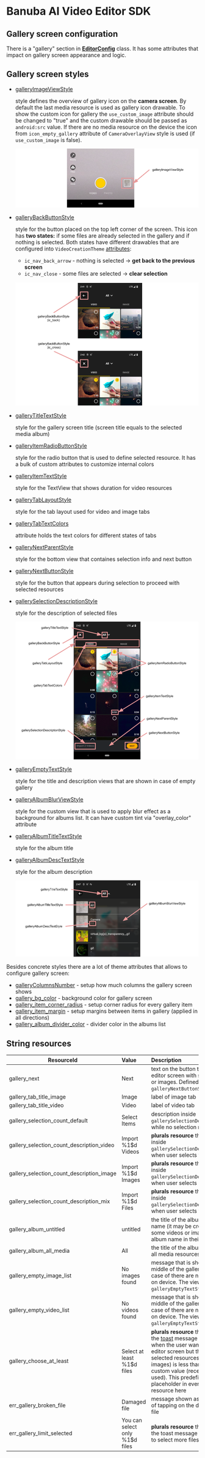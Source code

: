 # Banuba AI Video Editor SDK

## Gallery screen configuration

There is a "gallery" section in [**EditorConfig**](./config_videoeditor.md#gallery) class. It has some attributes that impact on gallery screen appearance and logic.

## Gallery screen styles

- [galleryImageViewStyle](../app/src/main/res/values/themes.xml#L108)

    style defines the overview of gallery icon on the **camera screen**. By default the last media resource is used as gallery icon drawable. To show the custom icon for gallery the `use_custom_image` attribute should be changed to "true" and the custom drawable should be passed as `android:src` value. If there are no media resource on the device the icon from `icon_empty_gallery` attribute of `CameraOverlayView` style is used (if `use_custom_image` is false). 

    ![img](screenshots/gallery4.png)

- [galleryBackButtonStyle](../app/src/main/res/values/themes.xml#L110)

    style for the button placed on the top left corner of the screen. This icon has **two states:** if some files are already selected in the gallery and if nothing is selected. Both states have different drawables that are configured into `VideoCreationTheme` [attributes](../app/src/main/res/values/themes.xml#L825):

    - `ic_nav_back_arrow` -  nothing is selected → **get back to the previous screen**
    - `ic_nav_close` - some files are selected → **clear selection**

    ![img](screenshots/gallery5.png)

- [galleryTitleTextStyle](../app/src/main/res/values/themes.xml#L109)

    style for the gallery screen title (screen title equals to the selected media album)

- [galleryItemRadioButtonStyle](../app/src/main/res/values/themes.xml#L115)

    style for the radio button that is used to define selected resource. It has a bulk of custom attributes to customize internal colors 
- [galleryItemTextStyle](../app/src/main/res/values/themes.xml#L116)

    style for the TextView that shows duration for video resources

- [galleryTabLayoutStyle](../app/src/main/res/values/themes.xml#L121)

    style for the tab layout used for video and image tabs 

- [galleryTabTextColors](../app/src/main/res/values/themes.xml#L122)

    attribute holds the text colors for different states of tabs

- [galleryNextParentStyle](../app/src/main/res/values/themes.xml#L111)

    style for the bottom view that containes selection info and next button

- [galleryNextButtonStyle](../app/src/main/res/values/themes.xml#L112)

    style for the button that appears during selection to proceed with selected resources

- [gallerySelectionDescriptionStyle](../app/src/main/res/values/themes.xml#L113)

    style for the description of selected files

    ![img](screenshots/gallery6.png)

- [galleryEmptyTextStyle](../app/src/main/res/values/themes.xml#L117)

    style for the title and description views that are shown in case of empty gallery
- [galleryAlbumBlurViewStyle](../app/src/main/res/values/themes.xml#L118)

    style for the custom view that is used to apply blur effect as a background for albums list. It can have custom tint via "overlay_color" attribute
- [galleryAlbumTitleTextStyle](../app/src/main/res/values/themes.xml#L119)

    style for the album title
- [galleryAlbumDescTextStyle](../app/src/main/res/values/themes.xml#L120)

    style for the album description

    ![img](screenshots/gallery7.png)

Besides concrete styles there are a lot of theme attributes that allows to configure gallery screen:
- [galleryColumnsNumber](../app/src/main/res/values/themes.xml#L124) - setup how much columns the gallery screen shows
- [gallery_bg_color](../app/src/main/res/values/themes.xml#L125) - background color for gallery screen
- [gallery_item_corner_radius](../app/src/main/res/values/themes.xml#L126) - setup corner radius for every gallery item
- [gallery_item_margin](../app/src/main/res/values/themes.xml#L127) - setup margins between items in gallery (applied in all directions)
- [gallery_album_divider_color](../app/src/main/res/values/themes.xml#L128) - divider color in the albums list

## String resources

| ResourceId        |      Value      |   Description |
| ------------- | :----------- | :------------- |
| gallery_next | Next | text on the button that opens the editor screen with selected videos or images. Defined in ```galleryNextButtonStyle```
| gallery_tab_title_image | Image | label of image tab
| gallery_tab_title_video | Video | label of video tab
| gallery_selection_count_default | Select Items | description inside ```gallerySelectionDecriptionStyle``` while no selection made
| gallery_selection_count_description_video | Import %1$d Videos | **plurals resource** that is used inside ```gallerySelectionDescriptionStyle``` when user selects video
| gallery_selection_count_description_image | Import %1$d Images | **plurals resource** that is used inside ```gallerySelectionDescriptionStyle``` when user selects image
| gallery_selection_count_description_mix | Import %1$d Files | **plurals resource** that is used inside ```gallerySelectionDescriptionStyle``` when user selects video or image
| gallery_album_untitled | untitled | the title of the album that has no name (it may be created in case of some videos or images has no album name in theirs meta data)
| gallery_album_all_media | All | the title of the album that contains all media resources
| gallery_empty_image_list | No images found | message that is shown in the middle of the gallery screen in case of there are no images found on device. The view is defined in ```galleryEmptyTextStyle```
| gallery_empty_video_list | No videos found | message that is shown in the middle of the gallery screen in case of there are no videos found on device. The view is defined in ```galleryEmptyTextStyle```
| gallery_choose_at_least | Select at least %1$d files | **plurals resource** that is used for the [toast](alert_styles.md) message that is shown when the user want to open the editor screen but the number of selected resources (videos or images) is less than predefined custom value (recently "1" is used). This predefined value is a placeholder in every plural string resource here
| err_gallery_broken_file | Damaged file | message shown as a [toast](alert_styles.md) in case of tapping on the damaged media file
| err_gallery_limit_selected | You can select only %1$d files | **plurals resource** that is used for the toast message if the user tries to select more files than allowed
